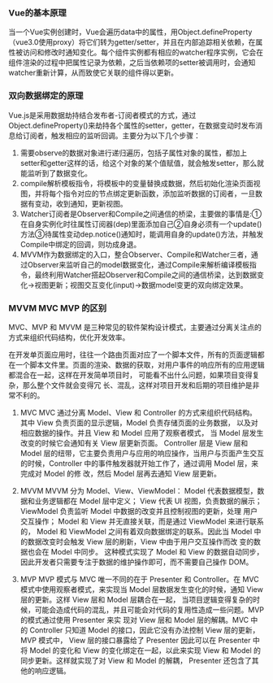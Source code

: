 
### Vue的基本原理
当一个Vue实例创建时，Vue会遍历data中的属性，用Object.defineProperty（vue3.0使用proxy）将它们转为getter/setter，并且在内部追踪相关依赖，在属性被访问和修改时通知变化。每个组件实例都有相应的watcher程序实例，它会在组件渲染的过程中把属性记录为依赖，之后当依赖项的setter被调用时，会通知watcher重新计算，从而致使它关联的组件得以更新。

### 双向数据绑定的原理
Vue.js是采用数据劫持结合发布者-订阅者模式的方式，通过Object.defineProperty()来劫持各个属性的setter，getter，在数据变动时发布消息给订阅者，触发相应的监听回调。主要分为以下几个步骤：
1. 需要observe的数据对象进行递归遍历，包括子属性对象的属性，都加上setter和getter这样的话，给这个对象的某个值赋值，就会触发setter，那么就能监听到了数据变化。
2. compile解析模板指令，将模板中的变量替换成数据，然后初始化渲染页面视图，并将每个指令对应的节点绑定更新函数，添加监听数据的订阅者，一旦数据有变动，收到通知，更新视图。
3. Watcher订阅者是Observer和Compile之间通信的桥梁，主要做的事情是:①在自身实例化时往属性订阅器(dep)里面添加自己②自身必须有一个update()方法③待属性变动dep.notice()通知时，能调用自身的update()方法，并触发Compile中绑定的回调，则功成身退。
4. MVVM作为数据绑定的入口，整合Observer、Compile和Watcher三者，通过Observer来监听自己的model数据变化，通过Compile来解析编译模板指令，最终利用Watcher搭起Observer和Compile之间的通信桥梁，达到数据变化->视图更新；视图交互变化(input)->数据model变更的双向绑定效果。

### MVVM MVC MVP 的区别
MVC、MVP 和 MVVM 是三种常见的软件架构设计模式，主要通过分离关注点的方式来组织代码结构，优化开发效率。

在开发单页面应用时，往往一个路由页面对应了一个脚本文件，所有的页面逻辑都在一个脚本文件里。页面的渲染、数据的获取，对用户事件的响应所有的应用逻辑都混合在一起，这样在开发简单项目时， 可能看不出什么问题，如果项目变得复杂，那么整个文件就会变得冗 长、混乱，这样对项目开发和后期的项目维护是非常不利的。

1. MVC
MVC 通过分离 Model、View 和 Controller 的方式来组织代码结构。 其中 View 负责页面的显示逻辑，Model 负责存储页面的业务数据， 以及对相应数据的操作。并且 View 和 Model 应用了观察者模式， 当 Model 层发生改变的时候它会通知有关 View 层更新页面。
Controller 层是 View 层和 Model 层的纽带，它主要负责用户与应用的响应操作，当用户与页面产生交互的时候，Controller 中的事件触发器就开始工作了，通过调用 Model 层，来完成对 Model 的修 改，然后 Model 层再去通知 View 层更新。

2. MVVM
MVVM 分为 Model、View、ViewModel： Model 代表数据模型，数据和业务逻辑都在 Model 层中定义； View 代表 UI 视图，负责数据的展示； ViewModel 负责监听 Model 中数据的改变并且控制视图的更新，处理 用户交互操作； Model 和 View 并无直接关联，而是通过 ViewModel 来进行联系的， Model 和 ViewModel 之间有着双向数据绑定的联系。因此当 Model 中 的数据改变时会触发 View 层的刷新，View 中由于用户交互操作而改 变的数据也会在 Model 中同步。 这种模式实现了 Model 和 View 的数据自动同步，因此开发者只需要专注于数据的维护操作即可，而不需要自己操作 DOM。

3. MVP
MVP 模式与 MVC 唯一不同的在于 Presenter 和 Controller。在 MVC 模式中使用观察者模式，来实现当 Model 层数据发生变化的时候，通知 View 层的更新。这样 View 层和 Model 层耦合在一起， 当项目逻辑变得复杂的时候，可能会造成代码的混乱，并且可能会对代码的复用性造成一些问题。MVP 的模式通过使用 Presenter 来实 现对 View 层和 Model 层的解耦。MVC 中的 Controller 只知道 Model 的接口，因此它没有办法控制 View 层的更新，MVP 模式中， View 层的接口暴露给了 Presenter 因此可以在 Presenter 中将 Model 的变化和 View 的变化绑定在一起，以此来实现 View 和 Model 的同步更新。这样就实现了对 View 和 Model 的解耦， Presenter 还包含了其他的响应逻辑。